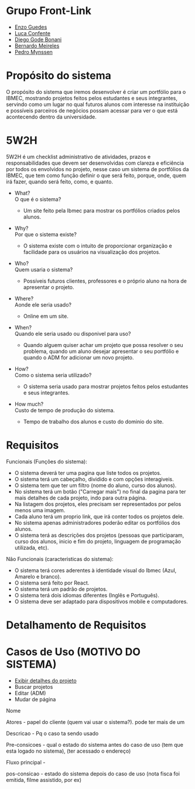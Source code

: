 # Grupo Front-Link
- [Enzo Guedes](https://github.com/Enzoguedesc/react-base-project.git) 
- [Luca Confente](https://github.com/LucaConfente/Front-End) 
- [Diego Gode Bonani](https://github.com/Diego-Bonani/react-base-project) 
- [Bernardo Meireles](https://github.com/meireles07/react-base-project.git) 
- [Pedro Mynssen](https://github.com/endsky1/Projeto_FrontEnd)


# Propósito do sistema
O propósito do sistema que iremos desenvolver é criar um portfólio para o IBMEC, mostrando projetos feitos pelos estudantes e seus integrantes, servindo como um lugar no qual futuros alunos com interesse na instituição e possíveis parceiros de negócios possam acessar para ver o que está acontecendo dentro da universidade.


# 5W2H  
5W2H é um checklist administrativo de atividades, prazos e responsabilidades que devem ser desenvolvidas com clareza e eficiência por todos os envolvidos no projeto, nesse caso um sistema de portfólios da IBMEC, que tem como função definir o que será feito, porque, onde, quem irá fazer, quando será feito, como, e quanto.  

- What?  
  O que é o sistema?
  - Um site feito pela Ibmec para mostrar os portfólios criados pelos alunos.  

- Why?  
  Por que o sistema existe?  
  - O sistema existe com o intuito de proporcionar organização e facilidade para os usuários na visualização dos projetos.  

- Who?  
  Quem usaria o sistema?  
  - Possíveis futuros clientes, professores e o próprio aluno na hora de apresentar o projeto.  

- Where?  
  Aonde ele seria usado?  
  - Online em um site.  

- When?  
  Quando ele seria usado ou disponivel para uso?  
  - Quando alguem quiser achar um projeto que possa resolver o seu problema, quando um aluno desejar apresentar o seu portfólio e quando o ADM for adicionar um novo projeto.  

- How?  
  Como o sistema seria utilizado?  
  - O sistema seria usado para mostrar projetos feitos pelos estudantes e seus integrantes.  

- How much?  
  Custo de tempo de produção do sistema.  
  - Tempo de trabalho dos alunos e custo do dominio do site.  


# Requisitos

Funcionais (Funções do sistema):  
 - O sistema deverá ter uma pagina que liste todos os projetos.  
 - O sistema terá um cabeçalho, dividido e com opções interagiveis.
 - O sistema tem que ter um filtro (nome do aluno, curso dos alunos).  
 - No sistema terá um botão ("Carregar mais") no final da pagina para ter mais detalhes de cada projeto, indo para outra página.  
 - Na listagem dos projetos, eles precisam ser representados por pelos menos uma imagem.  
 - Cada aluno terá um proprio link, que irá conter todos os projetos dele.  
 - No sistema apenas administradores poderão editar os portfólios dos alunos.
 - O sistema terá as descrições dos projetos (pessoas que participaram, curso dos alunos, inicio e fim do projeto, linguagem de programação utilizada, etc).

Não Funcionais (caracteristicas do sistema):      
 - O sistema terá cores aderentes à identidade visual do Ibmec (Azul, Amarelo e branco).
 - O sistema será feito por React.  
 - O sistema terá um padrão de projetos.  
 - O sistema terá dois idiomas diferentes (Inglês e Português).    
 - O sistema deve ser adaptado para dispositivos mobile e computadores.  
 
# Detalhamento de Requisitos 



# Casos de Uso (MOTIVO DO SISTEMA)

- [Exibir detalhes do projeto](https://github.com/Enzoguedesc/Grupo_Front-end/blob/main/Exibir%20detalhes%20do%20projeto)
- Buscar projetos 
- Editar (ADM)
- Mudar de página 
  


Nome

Atores - papel do cliente (quem vai usar o sistema?). pode ter mais de um

Descricao - Pq o caso ta sendo usado

Pre-consicoes - qual o estado do sistema antes do caso de uso (tem que esta logado no sistema), (ter acessado o endereço)

Fluxo principal - 

pos-consicao - estado do sistema depois do caso de uso (nota fisca foi emitida, filme assistido, por ex)
